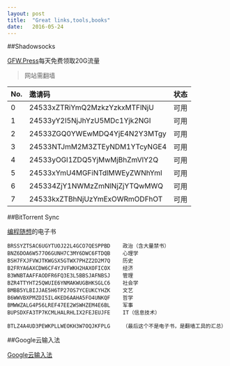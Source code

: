 ```yaml
---
layout: post
title:  "Great links,tools,books"
date:   2016-05-24
---
```



##Shadowsocks

[GFW.Press](http://gfw.press/user/invite.php)每天免费领取20G流量
>网站需翻墙

|No.|邀请码|状态|
|:-|:-|:-:|
|0 |  24533xZTRiYmQ2MzkzYzkxMTFlNjU  |  可用|
|1| 24533yY2I5NjJhYzU5MDc1Yjk2NGI   |可用|
|2| 24533ZGQ0YWEwMDQ4YjE4N2Y3MTgy   |可用|
|3| 24533NTJmM2M3ZTEyNDM1YTcyNGE4   |可用|
|4| 24533yOGI1ZDQ5YjMwMjBhZmVlY2Q   |可用|
|5| 24533xYmU4MGFiNTdlMWEyZWNhYmI   |可用|
|6| 245334ZjY1NWMzZmNlNjZjYTQwMWQ   |可用|
|7| 24533kxZTBhNjUzYmExOWRmODFhOT   |可用|

##BitTorrent Sync

[编程随想](https://github.com/programthink/books)的电子书

```
BRSSYZTSAC6UGYTUOJ22L4GCO7QESPPBD    政治（含大量禁书）
BNZ6DOA6W577O6GUNH7C3MY6DWC6FTDQB    心理学
BSH7FXJFVWJTKWGSX5GTWX7PHZZ2D2M7Q    历史
B2FRYA6AXCDW6CF4YJVFWKH2HAXOFICOX    经济
B3WNBTAAFFAODFR6FQ3E3L5BBSJAFNBSJ    管理
BZR4TTYHT25QWUIE6YNMAKWUGBHKSGLC6    社会学
BMBB5YLBIJJAE5H6TP27OS7YCEUKCYHZK    文艺
B6WWVBXPMZDI5IL4KED6AAHA5FO4UNKQF    哲学
BMWWZALG4P56LREF47EE2WSWHZEM4E6BL    军事
BUPSDXFA3TP7KCMLHALRHLIX2FEJEUJFE    IT（信息技术）

BTLZ4A4UD3PEWKPLLWEOKH3W7OQJKFPLG    （最后这个不是电子书，是翻墙工具的汇总）
```

##Google云输入法

[Google云输入法](https://www.google.com/inputtools/try/)
